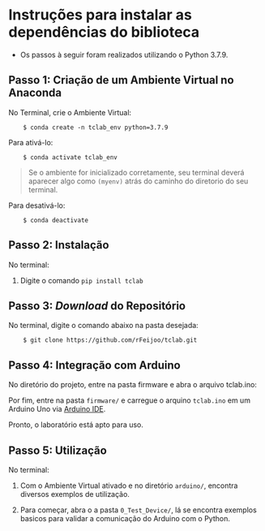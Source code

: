 # Instruções para instalar as dependências do biblioteca

 - Os passos à seguir foram realizados utilizando o Python 3.7.9.

## Passo 1: Criação de um Ambiente Virtual no Anaconda 

No Terminal, crie o Ambiente Virtual:

```
    $ conda create -n tclab_env python=3.7.9
```

Para ativá-lo:

```
    $ conda activate tclab_env
```

> Se o ambiente for inicializado corretamente, seu terminal deverá aparecer algo como ```(myenv)``` atrás do caminho do diretorio do seu terminal.

Para desativá-lo:

```
    $ conda deactivate
```
## Passo 2: Instalação

No terminal:

1. Digite o comando ```pip install tclab```


## Passo 3: *Download* do Repositório

No terminal, digite o comando abaixo na pasta desejada:

```
    $ git clone https://github.com/rFeijoo/tclab.git
```

## Passo 4: Integração com Arduino
 
No diretório do projeto, entre na pasta firmware e abra o arquivo tclab.ino:

Por fim, entre na pasta ```firmware/``` e carregue o arquino ```tclab.ino``` em um Arduino Uno via [Arduino IDE](https://www.arduino.cc).

Pronto, o laboratório está apto para uso.

## Passo 5: Utilização

No terminal:

1. Com o Ambiente Virtual ativado e no diretório ```arduino/```, encontra diversos exemplos de utilização.

2. Para começar, abra o a pasta ```0_Test_Device/```, lá se encontra exemplos basicos para validar a comunicação do Arduino com o Python. 


